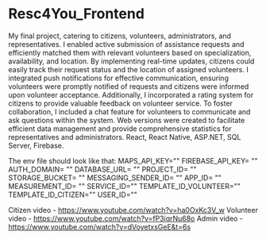 # Resc4You_Frontend
My final project, catering to citizens, volunteers, administrators, and representatives.
I enabled active submission of assistance requests and efficiently matched them with relevant volunteers based on specialization, availability, and location.
By implementing real-time updates, citizens could easily track their request status and the location of assigned volunteers.
I integrated push notifications for effective communication, ensuring volunteers were promptly notified of requests and citizens were informed upon volunteer acceptance.
Additionally, I incorporated a rating system for citizens to provide valuable feedback on volunteer service.
To foster collaboration, I included a chat feature for volunteers to communicate and ask questions within the system.
Web versions were created to facilitate efficient data management and provide comprehensive statistics for representatives and administrators.
React, React Native, ASP.NET, SQL Server, Firebase.

The env file should look like that: MAPS_API_KEY="" FIREBASE_API_KEY= "" AUTH_DOMAIN= "" DATABASE_URL= "" PROJECT_ID= "" STORAGE_BUCKET= "" 
MESSAGING_SENDER_ID= "" APP_ID= "" MEASUREMENT_ID= "" SERVICE_ID="" TEMPLATE_ID_VOLUNTEER="" TEMPLATE_ID_CITIZEN="" USER_ID=""

Citizen video - https://www.youtube.com/watch?v=ha0OxKc3V_w
Volunteer video - https://www.youtube.com/watch?v=fP3iqrNu68o
Admin video - https://www.youtube.com/watch?v=dVoyetxsGeE&t=6s
